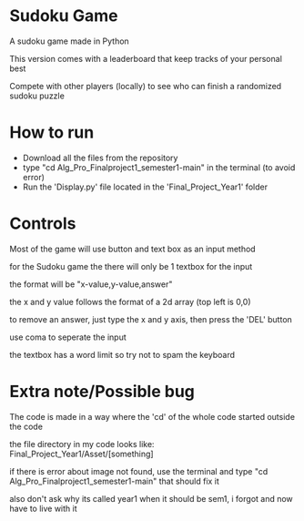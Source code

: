 # Sudoku Game
  <p>A sudoku game made in Python</p>
  <p>This version comes with a leaderboard that keep tracks of your personal best</p>
  <p>Compete with other players (locally) to see who can finish a randomized sudoku puzzle</p>

<h1>How to run</h1>
  <ul>
    <li>Download all the files from the repository</li>
    <li>type "cd Alg_Pro_Finalproject1_semester1-main" in the terminal (to avoid error)</li>
    <li>Run the 'Display.py' file located in the 'Final_Project_Year1' folder</li>
  </ul>

<h1>Controls</h1>
  <p>Most of the game will use button and text box as an input method</p>
  <p>for the Sudoku game the there will only be 1 textbox for the input</p>
  <p>the format will be "x-value,y-value,answer"</p>
  <p>the x and y value follows the format of a 2d array (top left is 0,0)</p>
  <p>to remove an answer, just type the x and y axis, then press the 'DEL' button</p>
  <p>use coma to seperate the input</p>
  <p>the textbox has a word limit so try not to spam the keyboard</p>

<h1>Extra note/Possible bug</h1>
  <p>The code is made in a way where the 'cd' of the whole code started outside the code</p>
  <p>the file directory in my code looks like: Final_Project_Year1/Asset/[something]</p>
  <p>if there is error about image not found, use the terminal and type "cd Alg_Pro_Finalproject1_semester1-main" that should fix it</p>
  <p>also don't ask why its called year1 when it should be sem1, i forgot and now have to live with it</p>
